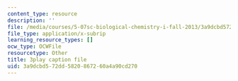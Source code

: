 ```yaml
---
content_type: resource
description: ''
file: /media/courses/5-07sc-biological-chemistry-i-fall-2013/3a9dcbd572dd5820867260a4a90cd270_tFEBiKPv1e8.vtt
file_type: application/x-subrip
learning_resource_types: []
ocw_type: OCWFile
resourcetype: Other
title: 3play caption file
uid: 3a9dcbd5-72dd-5820-8672-60a4a90cd270
---
```


